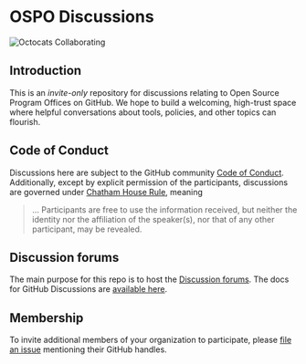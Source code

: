 # OSPO Discussions

![Octocats Collaborating](https://octodex.github.com/images/collabocats.jpg)

## Introduction

This is an _invite-only_ repository for discussions relating to Open Source Program Offices on GitHub. We hope to build 
a welcoming, high-trust space where helpful conversations about tools, policies, and other topics can flourish. 

## Code of Conduct

Discussions here are subject to the GitHub community [Code of 
Conduct](https://github.com/community/community/blob/main/CODE_OF_CONDUCT.md). Additionally, except by explicit 
permission of the participants, discussions are governed under [Chatham House 
Rule](https://www.chathamhouse.org/about-us/chatham-house-rule), meaning

> ... Participants are free to use the information received, but neither the identity nor the affiliation of the 
> speaker(s), nor that of any other participant, may be revealed.

## Discussion forums

The main purpose for this repo is to host the [Discussion forums](https://github.com/community/OSPO/discussions). The 
docs for GitHub Discussions are [available 
here](https://docs.github.com/en/discussions/collaborating-with-your-community-using-discussions/about-discussions). 

## Membership

To invite additional members of your organization to participate, please [file an 
issue](https://github.com/community/OSPO/issues/new) mentioning their GitHub handles.
